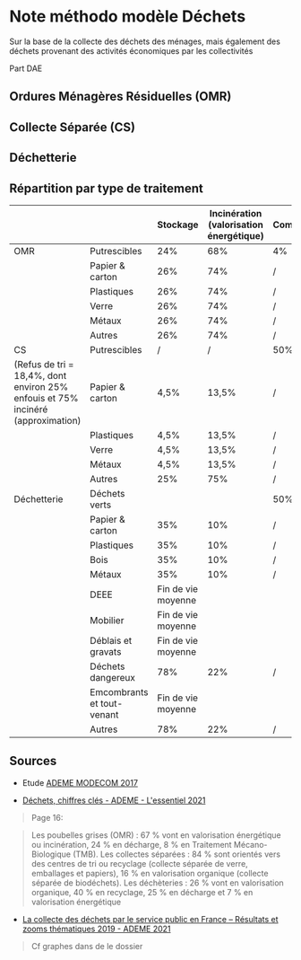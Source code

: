 # Note méthodo modèle Déchets

Sur la base de la collecte des déchets des ménages, mais également des déchets provenant des activités économiques par les collectivités

Part DAE

## Ordures Ménagères Résiduelles (OMR)

## Collecte Séparée (CS)

## Déchetterie

## Répartition par type de traitement

|                                                                                 |                            | Stockage           | Incinération (valorisation énergétique) | Compost | Méthanisation | Recylcage |
| ------------------------------------------------------------------------------- | -------------------------- | ------------------ | --------------------------------------- | ------- | ------------- | --------- |
| OMR                                                                             | Putrescibles               | 24%                | 68%                                     | 4%      | 4%            | /         |
|                                                                                 | Papier & carton            | 26%                | 74%                                     | /       | /             | /         |
|                                                                                 | Plastiques                 | 26%                | 74%                                     | /       | /             | /         |
|                                                                                 | Verre                      | 26%                | 74%                                     | /       | /             | /         |
|                                                                                 | Métaux                     | 26%                | 74%                                     | /       | /             | /         |
|                                                                                 | Autres                     | 26%                | 74%                                     | /       | /             | /         |
| CS                                                                              | Putrescibles               | /                  | /                                       | 50%     | 50%           | /         |
| (Refus de tri = 18,4%, dont environ 25% enfouis et 75% incinéré (approximation) | Papier & carton            | 4,5%               | 13,5%                                   | /       | /             | 82%       |
|                                                                                 | Plastiques                 | 4,5%               | 13,5%                                   | /       | /             | 82%       |
|                                                                                 | Verre                      | 4,5%               | 13,5%                                   | /       | /             | 82%       |
|                                                                                 | Métaux                     | 4,5%               | 13,5%                                   | /       | /             | 82%       |
|                                                                                 | Autres                     | 25%                | 75%                                     | /       | /             | /         |
| Déchetterie                                                                     | Déchets verts              |                    |                                         | 50%     | 50%           |           |
|                                                                                 | Papier & carton            | 35%                | 10%                                     | /       | /             | 55%       |
|                                                                                 | Plastiques                 | 35%                | 10%                                     | /       | /             | 55%       |
|                                                                                 | Bois                       | 35%                | 10%                                     | /       | /             | 55%       |
|                                                                                 | Métaux                     | 35%                | 10%                                     | /       | /             | 55%       |
|                                                                                 | DEEE                       | Fin de vie moyenne |                                         |         |               |
|                                                                                 | Mobilier                   | Fin de vie moyenne |                                         |         |               |
|                                                                                 | Déblais et gravats         | Fin de vie moyenne |                                         |         |               |
|                                                                                 | Déchets dangereux          | 78%                | 22%                                     | /       | /             | /         |
|                                                                                 | Emcombrants et tout-venant | Fin de vie moyenne |                                         |         |               |
|                                                                                 | Autres                     | 78%                | 22%                                     | /       | /             | /         |

## Sources

- Etude [ADEME MODECOM 2017](https://librairie.ademe.fr/dechets-economie-circulaire/4351-modecom-2017-campagne-nationale-de-caracterisation-des-dechets-menagers-et-assimiles.html)

- [Déchets, chiffres clés - ADEME - L'essentiel 2021](https://librairie.ademe.fr/cadic/6912/dechets-chiffres-cles-lessentiel-2021-011723.pdf)

> Page 16:

> Les poubelles grises (OMR) : 67 % vont en valorisation énergétique ou incinération, 24 % en décharge, 8 % en Traitement Mécano-Biologique (TMB).
> Les collectes séparées : 84 % sont orientés vers des centres de tri ou recyclage (collecte séparée de verre, emballages et papiers), 16 % en valorisation organique (collecte séparée de biodéchets).
> Les déchèteries : 26 % vont en valorisation organique, 40 % en recyclage, 25 % en décharge et 7 % en valorisation énergétique

- [La collecte des déchets par le service public en France – Résultats et zooms thématiques 2019 - ADEME 2021](https://librairie.ademe.fr/dechets-economie-circulaire/4804-la-collecte-des-dechets-par-le-service-public-en-france.html#/44-type_de_produit-format_electronique)

> Cf graphes dans de le dossier
